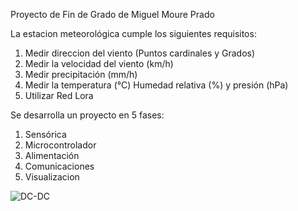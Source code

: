 Proyecto de Fin de Grado de Miguel Moure Prado

La estacion meteorológica cumple los siguientes requisitos: 
  1) Medir direccion del viento (Puntos cardinales y Grados)
  2) Medir la velocidad del viento (km/h)
  3) Medir precipitación (mm/h)
  4) Medir la temperatura (°C) Humedad relativa (%) y presión (hPa)
  5) Utilizar Red Lora

Se desarrolla un proyecto en 5 fases: 
  1) Sensórica
  2) Microcontrolador
  3) Alimentación
  4) Comunicaciones
  5) Visualizacion



![DC-DC](https://github.com/MediaLabUniovi/WeatherStation/assets/159242374/0809f150-b4f7-43c1-aee0-568f5c1f5307)







   

